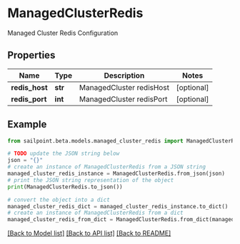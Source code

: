 # ManagedClusterRedis

Managed Cluster Redis Configuration

## Properties

Name | Type | Description | Notes
------------ | ------------- | ------------- | -------------
**redis_host** | **str** | ManagedCluster redisHost | [optional] 
**redis_port** | **int** | ManagedCluster redisPort | [optional] 

## Example

```python
from sailpoint.beta.models.managed_cluster_redis import ManagedClusterRedis

# TODO update the JSON string below
json = "{}"
# create an instance of ManagedClusterRedis from a JSON string
managed_cluster_redis_instance = ManagedClusterRedis.from_json(json)
# print the JSON string representation of the object
print(ManagedClusterRedis.to_json())

# convert the object into a dict
managed_cluster_redis_dict = managed_cluster_redis_instance.to_dict()
# create an instance of ManagedClusterRedis from a dict
managed_cluster_redis_from_dict = ManagedClusterRedis.from_dict(managed_cluster_redis_dict)
```
[[Back to Model list]](../README.md#documentation-for-models) [[Back to API list]](../README.md#documentation-for-api-endpoints) [[Back to README]](../README.md)


